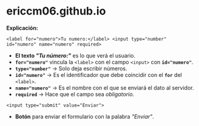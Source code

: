 # ericcm06.github.io
**Explicación:**

`<label for="numero">Tu numero:</label> <input type="number" id="numero" name="numero" required>`

- **El texto _"Tu número:"_** es lo que verá el usuario.
- **`for="numero"`** vincula la `<label>` con el campo `<input>` con **`id="numero"`**.
- **`type="number"`** → Solo deja escribir números.
- **`id="numero"`** → Es el identificador que debe coincidir con el **`for`** del `<label>`.
- **`name="numero"`** → Es el nombre con el que se enviará el dato al servidor.
- **`required`** → Hace que el campo sea _obligatorio_.

`<input type="submit" value="Enviar">`

- **Botón** para enviar el formulario con la palabra _"Enviar"_.
